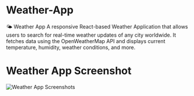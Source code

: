 # Weather-App
🌤️ Weather App A responsive React-based Weather Application that allows users to search for real-time weather updates of any city worldwide. It fetches data using the OpenWeatherMap API and displays current temperature, humidity, weather conditions, and more.

# Weather App Screenshot
![Weather App Screenshots](https://github.com/user-attachments/assets/f3d4581b-8d74-4d0b-8965-d6895f860850)


